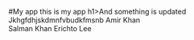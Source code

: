 #My app this is my app
h1>And something is updated
Jkhgfdhjskdmnfvbudkfmsnb
Amir Khan	
Salman Khan
Erichto
Lee

